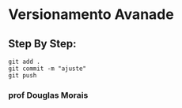 # Versionamento Avanade


## Step By Step:
`git add .` <br>
`git commit -m "ajuste"` <br>
`git push` <br>


### prof Douglas Morais
